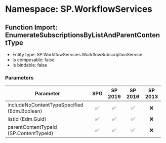 # Namespace: SP.WorkflowServices

## Function Import: EnumerateSubscriptionsByListAndParentContentType

- Entity type: SP.WorkflowServices.WorkflowSubscriptionService
- Is composable: false
- Is bindable: false

### Parameters

Parameter | SPO | SP 2019 | SP 2016 | SP 2013
----------|:---:|:-------:|:-------:|:-------:
includeNoContentTypeSpecified (Edm.Boolean) | ✅ | ✅ | ✅ | ❌
listId (Edm.Guid) | ✅ | ✅ | ✅ | ❌
parentContentTypeId (SP.ContentTypeId) | ✅ | ✅ | ✅ | ❌